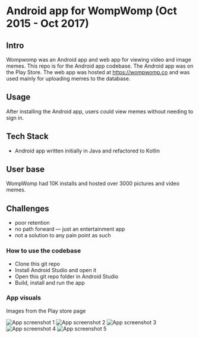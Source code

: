 # Android app for WompWomp (Oct 2015 - Oct 2017)

## Intro
Wompwomp was an Android app and web app for viewing video and image memes. This repo is for the Android app codebase. The Android app was on the Play Store. The web app was hosted at https://wompwomp.co and was used mainly for uploading memes to the database.

## Usage
After installing the Android app, users could view memes without needing to sign in.

## Tech Stack
* Android app written initially in Java and refactored to Kotlin

## User base
WompWomp had 10K installs and hosted over 3000 pictures and video memes.

## Challenges
* poor retention
* no path forward — just an entertainment app
* not a solution to any pain point as such

### How to use the codebase ###
* Clone this git repo
* Install Android Studio and open it
* Open this git repo folder in Android Studio
* Build, install and run the app

### App visuals
Images from the Play store page

![App screenshot 1](./images/screen0.jpeg)
![App screenshot 2](./images/screen1.jpeg)
![App screenshot 3](./images/screen2.jpeg)
![App screenshot 4](./images/screen3.jpeg)
![App screenshot 5](./images/screen4.jpeg)
